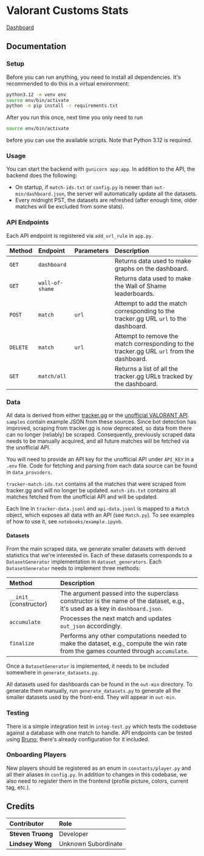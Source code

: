 # Valorant Customs Stats

[Dashboard](https://www.valoquestionmark.com/)

## Documentation

### Setup

Before you can run anything, you need to install all dependencies. It's recommended to do this in a virtual environment:

```bash
python3.12 -m venv env
source env/bin/activate
python -m pip install -r requirements.txt
```

After you run this once, next time you only need to run

```bash
source env/bin/activate
```

before you can use the available scripts. Note that Python 3.12 is required.

### Usage

You can start the backend with `gunicorn app:app`. In addition to the API, the backend does the following:

-   On startup, if `match-ids.txt` or `config.py` is newer than `out-min/dashboard.json`, the server will automatically update all the datasets.
-   Every midnight PST, the datasets are refreshed (after enough time, older matches will be excluded from some stats).

### API Endpoints

Each API endpoint is registered via `add_url_rule` in `app.py`.

| Method    | Endpoint        | Parameters | Description                                                                               |
| :-------- | :-------------- | :--------- | :---------------------------------------------------------------------------------------- |
| `GET`     | `dashboard`     |            | Returns data used to make graphs on the dashboard.                                        |
| `GET`     | `wall-of-shame` |            | Returns data used to make the Wall of Shame leaderboards.                                 |
| `POST`    | `match`         | `url`      | Attempt to add the match corresponding to the tracker.gg URL `url` to the dashboard.      |
| `DELETE ` | `match`         | `url`      | Attempt to remove the match corresponding to the tracker.gg URL `url` from the dashboard. |
| `GET`     | `match/all`     |            | Returns a list of all the tracker.gg URLs tracked by the dashboard.                       |

### Data

<!-- TODO: Write blurb about API, data_providers; test changes to make sure dashboard doesn't change (drastically) -->

All data is derived from either [tracker.gg](https://tracker.gg/valorant) or the [unofficial VALORANT API](https://github.com/Henrik-3/unofficial-valorant-api). `samples` contain example JSON from these sources. Since bot detection has improved, scraping from tracker.gg is now deprecated, so data from there can no longer (reliably) be scraped. Consequently, previously scraped data needs to be manually acquired, and all future matches will be fetched via the unofficial API.

You will need to provide an API key for the unofficial API under `API_KEY` in a `.env` file. Code for fetching and parsing from each data source can be found in `data_providers`.

`tracker-match-ids.txt` contains all the matches that were scraped from tracker.gg and will no longer be updated. `match-ids.txt` contains all matches fetched from the unofficial API and will be updated.

Each line in `tracker-data.jsonl` and `api-data.jsonl` is mapped to a `Match` object, which exposes all data with an API (see `Match.py`). To see examples of how to use it, see `notebooks/example.ipynb`.

#### Datasets

From the main scraped data, we generate smaller datasets with derived statistics that we're interested in. Each of these datasets corresponds to a `DatasetGenerator` implementation in `dataset_generators`. Each `DatasetGenerator` needs to implement three methods:

| Method                   | Description                                                                                                                         |
| :----------------------- | :---------------------------------------------------------------------------------------------------------------------------------- |
| `__init__` (constructor) | The argument passed into the superclass constructor is the name of the dataset, e.g., it's used as a key in `dashboard.json`.       |
| `accumulate`             | Processes the next match and updates `out_json` accordingly.                                                                        |
| `finalize`               | Performs any other computations needed to make the dataset, e.g., compute the win rate from the games counted through `accumulate`. |

Once a `DatasetGenerator` is implemented, it needs to be included somewhere in `generate_datasets.py`.

All datasets used for dashboards can be found in the `out-min` directory. To generate them manually, run `generate_datasets.py` to generate all the smaller datasets used by the front-end. They will appear in `out-min`.

### Testing

There is a simple integration test in `integ-test.py` which tests the codebase against a database with one match to handle. API endpoints can be tested using [Bruno](https://www.usebruno.com/); there's already configuration for it included.

### Onboarding Players

New players should be registered as an enum in `constants/player.py` and all their aliases in `config.py`. In addition to changes in this codebase, we also need to register them in the frontend (profile picture, colors, current tag, etc.).

## Credits

| Contributor       | Role                |
| :---------------- | :------------------ |
| **Steven Truong** | Developer           |
| **Lindsey Wong**  | Unknown Subordinate |
